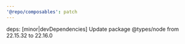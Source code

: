 ```yaml
---
'@repo/composables': patch
---
```


deps: [minor|devDependencies] Update package @types/node from 22.15.32 to 22.16.0
